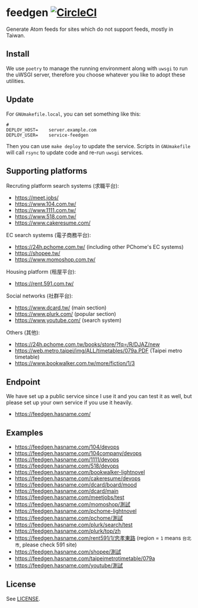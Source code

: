 # feedgen [![CircleCI](https://circleci.com/gh/hasname/feedgen.svg?style=svg)](https://circleci.com/gh/hasname/feedgen)

Generate Atom feeds for sites which do not support feeds, mostly in Taiwan.

## Install

We use `poetry` to manage the running environment along with `uwsgi` to run the uWSGI server, therefore you choose whatever you like to adopt these utilities.

## Update

For `GNUmakefile.local`, you can set something like this:

    #
    DEPLOY_HOST=    server.example.com
    DEPLOY_USER=    service-feedgen

Then you can use `make deploy` to update the service.  Scripts in `GNUmakefile` will call `rsync` to update code and re-run `uwsgi` services.

## Supporting platforms

Recruting platform search systems (求職平台):
* https://meet.jobs/
* https://www.104.com.tw/
* https://www.1111.com.tw/
* https://www.518.com.tw/
* https://www.cakeresume.com/

EC search systems (電子商務平台):
* https://24h.pchome.com.tw/ (including other PChome's EC systems)
* https://shopee.tw/
* https://www.momoshop.com.tw/

Housing platform (租屋平台):
* https://rent.591.com.tw/

Social networks (社群平台):
* https://www.dcard.tw/ (main section)
* https://www.plurk.com/ (popular section)
* https://www.youtube.com/ (search system)

Others (其他):
* https://24h.pchome.com.tw/books/store/?fq=/R/DJAZ/new
* https://web.metro.taipei/img/ALL/timetables/079a.PDF (Taipei metro timetable)
* https://www.bookwalker.com.tw/more/fiction/1/3

## Endpoint

We have set up a public service since I use it and you can test it as well, but please set up your own service if you use it heavily.

* https://feedgen.hasname.com/

## Examples

* https://feedgen.hasname.com/104/devops
* https://feedgen.hasname.com/104company/devops
* https://feedgen.hasname.com/1111/devops
* https://feedgen.hasname.com/518/devops
* https://feedgen.hasname.com/bookwalker-lightnovel
* https://feedgen.hasname.com/cakeresume/devops
* https://feedgen.hasname.com/dcard/board/mood
* https://feedgen.hasname.com/dcard/main
* https://feedgen.hasname.com/meetjobs/test
* https://feedgen.hasname.com/momoshop/測試
* https://feedgen.hasname.com/pchome-lightnovel
* https://feedgen.hasname.com/pchome/測試
* https://feedgen.hasname.com/plurk/search/test
* https://feedgen.hasname.com/plurk/top/zh
* https://feedgen.hasname.com/rent591/1/忠孝東路 (region = `1` means `台北市`, please check 591 site)
* https://feedgen.hasname.com/shopee/測試
* https://feedgen.hasname.com/taipeimetrotimetable/079a
* https://feedgen.hasname.com/youtube/測試

## License

See [LICENSE](LICENSE).
